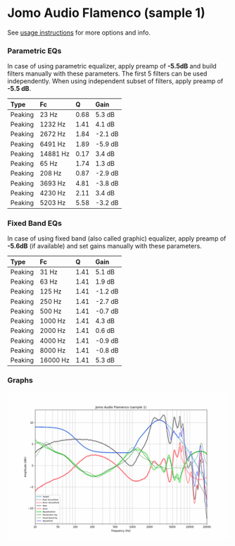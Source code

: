 # Jomo Audio Flamenco (sample 1)
See [usage instructions](https://github.com/jaakkopasanen/AutoEq#usage) for more options and info.

### Parametric EQs
In case of using parametric equalizer, apply preamp of **-5.5dB** and build filters manually
with these parameters. The first 5 filters can be used independently.
When using independent subset of filters, apply preamp of **-5.5 dB**.

| Type    | Fc       |    Q | Gain    |
|:--------|:---------|:-----|:--------|
| Peaking | 23 Hz    | 0.68 | 5.3 dB  |
| Peaking | 1232 Hz  | 1.41 | 4.1 dB  |
| Peaking | 2672 Hz  | 1.84 | -2.1 dB |
| Peaking | 6491 Hz  | 1.89 | -5.9 dB |
| Peaking | 14881 Hz | 0.17 | 3.4 dB  |
| Peaking | 65 Hz    | 1.74 | 1.3 dB  |
| Peaking | 208 Hz   | 0.87 | -2.9 dB |
| Peaking | 3693 Hz  | 4.81 | -3.8 dB |
| Peaking | 4230 Hz  | 2.11 | 3.4 dB  |
| Peaking | 5203 Hz  | 5.58 | -3.2 dB |

### Fixed Band EQs
In case of using fixed band (also called graphic) equalizer, apply preamp of **-5.6dB**
(if available) and set gains manually with these parameters.

| Type    | Fc       |    Q | Gain    |
|:--------|:---------|:-----|:--------|
| Peaking | 31 Hz    | 1.41 | 5.1 dB  |
| Peaking | 63 Hz    | 1.41 | 1.9 dB  |
| Peaking | 125 Hz   | 1.41 | -1.2 dB |
| Peaking | 250 Hz   | 1.41 | -2.7 dB |
| Peaking | 500 Hz   | 1.41 | -0.7 dB |
| Peaking | 1000 Hz  | 1.41 | 4.3 dB  |
| Peaking | 2000 Hz  | 1.41 | 0.6 dB  |
| Peaking | 4000 Hz  | 1.41 | -0.9 dB |
| Peaking | 8000 Hz  | 1.41 | -0.8 dB |
| Peaking | 16000 Hz | 1.41 | 5.3 dB  |

### Graphs
![](./Jomo%20Audio%20Flamenco%20(sample%201).png)